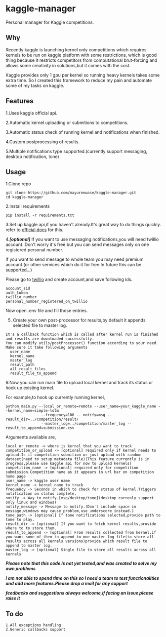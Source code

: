 # kaggle-manager
Personal manager for Kaggle competitions.

## Why
Recently kaggle is launching kernel only competitions which requires kernels to be run on kaggle platform with some restrictions,
which is good thing because it restricts competitors from computational brut-forcing and allows some creativity in solutions,but it comes with the cost.

Kaggle provides only 1 gpu per kernel so running heavy kernels takes some extra time.
So I created this framework to reduce my pain and automate some of my tasks on kaggle.

## Features
1.Uses kaggle official api.

2.Automatic kernel uploading or submitions to competitions.

3.Automatic status check of running kernel and notifications when finished.

4.Custom postprocessing of results.

5.Multiple notifications type supported.(currently support messaging, desktop notification, tone)

## Usage
1.Clone repo
```
git clone https://github.com/mayurnewase/kaggle-manager.git
cd kaggle-manager
```
2.Install requirements
```
pip install -r requirements.txt
```
3.Set up kaggle api,if you haven't already.It's great way to do things quickly.
refer to [official docs](https://www.kaggle.com/docs/api) for this.

4.***[optional]*** If you want to use messaging notifications,you will need twillio account.
Don't worry it's free but you can send messages only on one registered personal number.

If you want to send message to whole team you may need premium account.(or other services which do it for free.In future this can be supported...)

Please go to [twillio](https://www.twillio.com) and create account,and save following ids.
```
account_sid
auth_token
twillio_number
personal_number_registered_on_twillio
```
Now open .env file and fill those entries.

5. Create your own post-processor for results,by default it appends selected file to master log.
```
It's a callback function which is called after kernel run is finished and results are downloaded successfully.
You can modify utils/postProcessor() function according to your need.
Make sure it take following arguments
  user_name
  kernel_name
  master_log
  result_path
  all_result_files
  result_file_to_append
```

6.Now you can run main file to upload local kernel and track its status or hook up existing kernel.

For example,to hook up currently running kernel,
```
python main.py --local_or_remote=remote --user_name=your_kaggle_name --kernel_name=simple-lstm
                --frequency=100 -- notify=msg --result_dir=../competition/result/
                --master_log=../competition/master_log --result_to_append=submission.csv
```
Arguments available are,
```
local_or_remote -> where is kernel that you want to track
competition_or_upload -> [optional] required only if kernel needs to upload.Is it competition submition or just upload with random dataset(need to setup metadata file)(This feature currently is in progress,please use kaggle api for now to upload kernels)
competition_name -> [optional] required only for competition submission.Competition name as it appears in url bar on competition home page
user_name -> kaggle user name
kernel_name -> kernel name to track
frequency -> Seconds in which to check for status of kernel.Triggers notification on status complete.
notify -> Way to notify.[msg/desktop/tone](desktop currenly support only linux and windows)
notify_message -> Message to notify.(Don't include space in message,windows may cause problem,use underscore instead.)
tone_path -> [optional] If tone notifications selected,provide path to tone to play.
result_dir -> [optional] If you want to fetch kernel results,provide where to to store them.
result_to_append -> [optional] From results collected from kernel,if you want some of them to append to one master log file(to store all results across all kernels versions)provide which result file to append to master log.
master_log -> [optional] Single file to store all results across all kernels
```


***Please note that this code is not yet tested,and was created to solve my own problems***

***I am not able to spend time on this so I need a team to test functionalities and add more features.Please drop a mail for any support***

***feedbacks and suggestions always welcome,if facing an issue please raise it***

## To do

```
1.All exceptions handling
2.Generic callbacks support
```
